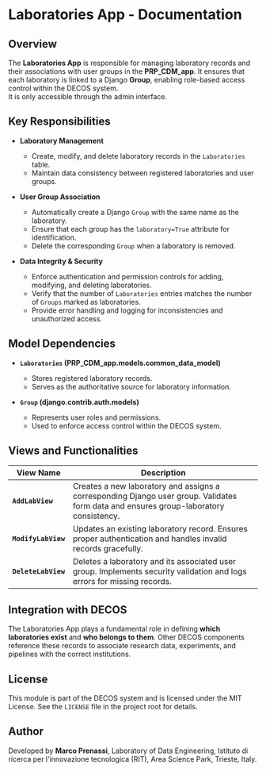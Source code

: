 # Laboratories App - Documentation

## Overview

The **Laboratories App** is responsible for managing laboratory records and their associations with user groups in the **PRP_CDM_app**. It ensures that each laboratory is linked to a Django **Group**, enabling role-based access control within the DECOS system.   
It is only accessible through the admin interface.

## Key Responsibilities

- **Laboratory Management**
  - Create, modify, and delete laboratory records in the `Laboratories` table.
  - Maintain data consistency between registered laboratories and user groups.

- **User Group Association**
  - Automatically create a Django `Group` with the same name as the laboratory.
  - Ensure that each group has the `laboratory=True` attribute for identification.
  - Delete the corresponding `Group` when a laboratory is removed.

- **Data Integrity & Security**
  - Enforce authentication and permission controls for adding, modifying, and deleting laboratories.
  - Verify that the number of `Laboratories` entries matches the number of `Groups` marked as laboratories.
  - Provide error handling and logging for inconsistencies and unauthorized access.

## Model Dependencies

- **`Laboratories` (PRP_CDM_app.models.common_data_model)**
  - Stores registered laboratory records.
  - Serves as the authoritative source for laboratory information.

- **`Group` (django.contrib.auth.models)**
  - Represents user roles and permissions.
  - Used to enforce access control within the DECOS system.

## Views and Functionalities

| View Name          | Description |
|--------------------|-------------|
| **`AddLabView`**  | Creates a new laboratory and assigns a corresponding Django user group. Validates form data and ensures group-laboratory consistency. |
| **`ModifyLabView`** | Updates an existing laboratory record. Ensures proper authentication and handles invalid records gracefully. |
| **`DeleteLabView`** | Deletes a laboratory and its associated user group. Implements security validation and logs errors for missing records. |

## Integration with DECOS

The Laboratories App plays a fundamental role in defining **which laboratories exist** and **who belongs to them**. Other DECOS components reference these records to associate research data, experiments, and pipelines with the correct institutions.

## License

This module is part of the DECOS system and is licensed under the MIT License. See the `LICENSE` file in the project root for details.

## Author

Developed by **Marco Prenassi**, Laboratory of Data Engineering, Istituto di ricerca per l'innovazione tecnologica (RIT), Area Science Park, Trieste, Italy.
